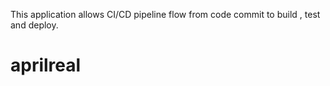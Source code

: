 This application allows CI/CD pipeline flow from code commit to build , test and deploy.

# aprilreal
